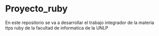 # Proyecto_ruby
En este repositorio se va a desarrollar el trabajo integrador de la materia ttps ruby de la facultad de informatica de la UNLP
